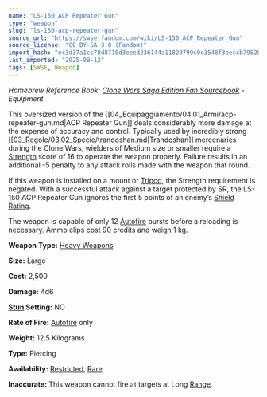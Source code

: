 ```yaml
---
name: "LS-150 ACP Repeater Gun"
type: "weapon"
slug: "ls-150-acp-repeater-gun"
source_url: "https://swse.fandom.com/wiki/LS-150_ACP_Repeater_Gun"
source_license: "CC BY-SA 3.0 (Fandom)"
import_hash: "ec3d37a1cc78d8710d3eeed236144a11829799c0c3548f3eeccb79820ad28119"
last_imported: "2025-09-12"
tags: [SWSE, Weapon]
---
```

*Homebrew Reference Book: [Clone Wars Saga Edition Fan Sourcebook](https://swse.fandom.com/wiki/Clone_Wars_Saga_Edition_Fan_Sourcebook) - Equipment*

This oversized version of the [[04_Equipaggiamento/04.01_Armi/acp-repeater-gun.md|ACP Repeater Gun]] deals considerably more damage at the expense of accuracy and control. Typically used by incredibly strong [[03_Regole/03.02_Specie/trandoshan.md|Trandoshan]] mercenaries during the Clone Wars, wielders of Medium size or smaller require a [Strength](https://swse.fandom.com/wiki/Strength) score of 16 to operate the weapon properly. Failure results in an additional -5 penalty to any attack rolls made with the weapon that round.

If this weapon is installed on a mount or [Tripod](https://swse.fandom.com/wiki/Tripod), the Strength requirement is negated. With a successful attack against a target protected by SR, the LS-150 ACP Repeater Gun ignores the first 5 points of an enemy’s [Shield Rating](https://swse.fandom.com/wiki/Shield_Rating).

The weapon is capable of only 12 [Autofire](https://swse.fandom.com/wiki/Autofire) bursts before a reloading is necessary. Ammo clips cost 90 credits and weigh 1 kg.

**Weapon** **Type:** [Heavy Weapons](https://swse.fandom.com/wiki/Heavy_Weapons)

**Size:** Large

**Cost:** 2,500

**Damage:** 4d6

**[Stun](https://swse.fandom.com/wiki/Stun) Setting:** NO

**Rate of Fire:** [Autofire](https://swse.fandom.com/wiki/Autofire) only

**Weight:** 12.5 Kilograms

**Type:** Piercing

**Availability:** [Restricted](https://swse.fandom.com/wiki/Restricted), [Rare](https://swse.fandom.com/wiki/Rare)

**Inaccurate:** This weapon cannot fire at targets at Long [Range](https://swse.fandom.com/wiki/Range).